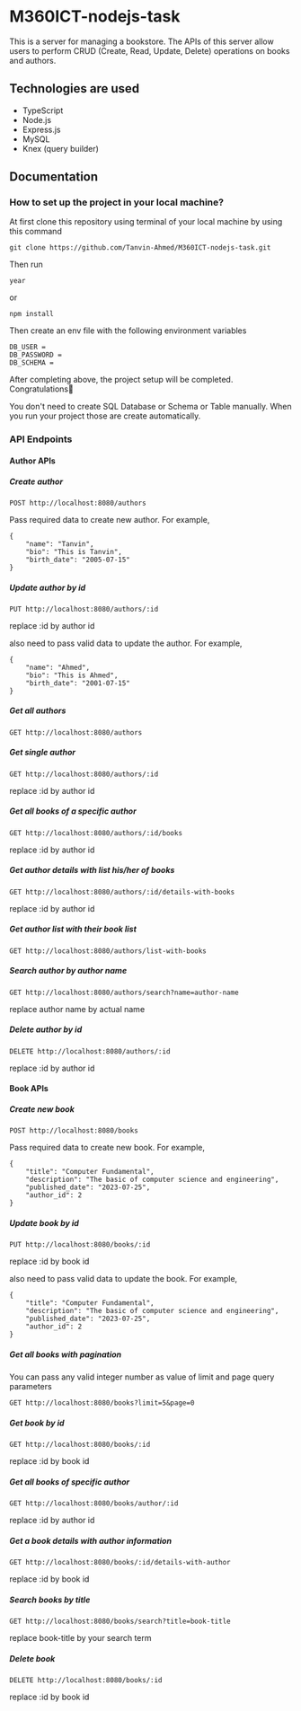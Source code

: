 # M360ICT-nodejs-task

This is a server for managing a bookstore. The APIs of this server allow users to perform CRUD (Create, Read, Update, Delete) operations on books and authors.

## Technologies are used

- TypeScript
- Node.js
- Express.js
- MySQL
- Knex (query builder)

## Documentation

### How to set up the project in your local machine?

At first clone this repository using terminal of your local machine by using this command

```
git clone https://github.com/Tanvin-Ahmed/M360ICT-nodejs-task.git
```

Then run

```
year
```

or

```
npm install
```

Then create an env file with the following environment variables

```DB_HOST =
DB_USER =
DB_PASSWORD =
DB_SCHEMA =
```

After completing above, the project setup will be completed. Congratulations🎉

You don't need to create SQL Database or Schema or Table manually. When you run your project those are create automatically.

### API Endpoints

#### Author APIs

##### Create author

```
POST http://localhost:8080/authors
```

Pass required data to create new author. For example,

```
{
    "name": "Tanvin",
    "bio": "This is Tanvin",
    "birth_date": "2005-07-15"
}
```

##### Update author by id

```
PUT http://localhost:8080/authors/:id
```

replace :id by author id

also need to pass valid data to update the author. For example,

```
{
    "name": "Ahmed",
    "bio": "This is Ahmed",
    "birth_date": "2001-07-15"
}
```

##### Get all authors

```
GET http://localhost:8080/authors
```

##### Get single author

```
GET http://localhost:8080/authors/:id
```

replace :id by author id

##### Get all books of a specific author

```
GET http://localhost:8080/authors/:id/books
```

replace :id by author id

##### Get author details with list his/her of books

```
GET http://localhost:8080/authors/:id/details-with-books
```

replace :id by author id

##### Get author list with their book list

```
GET http://localhost:8080/authors/list-with-books
```

##### Search author by author name

```
GET http://localhost:8080/authors/search?name=author-name
```

replace author name by actual name

##### Delete author by id

```
DELETE http://localhost:8080/authors/:id
```

replace :id by author id

#### Book APIs

##### Create new book

```
POST http://localhost:8080/books
```

Pass required data to create new book. For example,

```
{
    "title": "Computer Fundamental",
    "description": "The basic of computer science and engineering",
    "published_date": "2023-07-25",
    "author_id": 2
}
```

##### Update book by id

```
PUT http://localhost:8080/books/:id
```

replace :id by book id

also need to pass valid data to update the book. For example,

```
{
    "title": "Computer Fundamental",
    "description": "The basic of computer science and engineering",
    "published_date": "2023-07-25",
    "author_id": 2
}
```

##### Get all books with pagination

You can pass any valid integer number as value of limit and page query parameters

```
GET http://localhost:8080/books?limit=5&page=0
```

##### Get book by id

```
GET http://localhost:8080/books/:id
```

replace :id by book id

##### Get all books of specific author

```
GET http://localhost:8080/books/author/:id
```

replace :id by author id

##### Get a book details with author information

```
GET http://localhost:8080/books/:id/details-with-author
```

replace :id by book id

##### Search books by title

```
GET http://localhost:8080/books/search?title=book-title
```

replace book-title by your search term

##### Delete book

```
DELETE http://localhost:8080/books/:id
```

replace :id by book id
